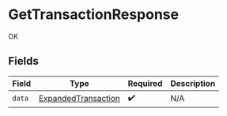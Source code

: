 # GetTransactionResponse

OK


## Fields

| Field                                                             | Type                                                              | Required                                                          | Description                                                       |
| ----------------------------------------------------------------- | ----------------------------------------------------------------- | ----------------------------------------------------------------- | ----------------------------------------------------------------- |
| `data`                                                            | [ExpandedTransaction](../../models/shared/expandedtransaction.md) | :heavy_check_mark:                                                | N/A                                                               |